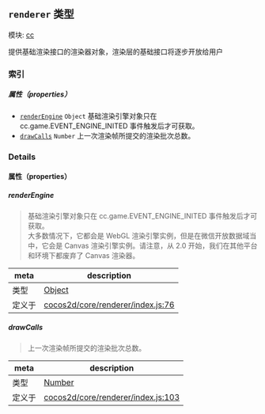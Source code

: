 ## `renderer` 类型



模块: [cc](../modules/cc.md)


提供基础渲染接口的渲染器对象，渲染层的基础接口将逐步开放给用户



### 索引

##### 属性（properties）

  - [`renderEngine`](#renderengine) `Object` 基础渲染引擎对象只在 cc.game.EVENT_ENGINE_INITED 事件触发后才可获取。
  - [`drawCalls`](#drawcalls) `Number` 上一次渲染帧所提交的渲染批次总数。





### Details


#### 属性（properties）


##### renderEngine

> 基础渲染引擎对象只在 cc.game.EVENT_ENGINE_INITED 事件触发后才可获取。<br/>
大多数情况下，它都会是 WebGL 渲染引擎实例，但是在微信开放数据域当中，它会是 Canvas 渲染引擎实例。请注意，从 2.0 开始，我们在其他平台和环境下都废弃了 Canvas 渲染器。

| meta | description |
|------|-------------|
| 类型 | <a href="https://developer.mozilla.org/en/JavaScript/Reference/Global_Objects/Object" class="crosslink external" target="_blank">Object</a> |
| 定义于 | [cocos2d/core/renderer/index.js:76](https://github.com/cocos-creator/engine/blob/75ac6640e7f40c3c34c913047be42ae5f8a96d74/cocos2d/core/renderer/index.js#L76) |



##### drawCalls

> 上一次渲染帧所提交的渲染批次总数。

| meta | description |
|------|-------------|
| 类型 | <a href="https://developer.mozilla.org/en/JavaScript/Reference/Global_Objects/Number" class="crosslink external" target="_blank">Number</a> |
| 定义于 | [cocos2d/core/renderer/index.js:103](https://github.com/cocos-creator/engine/blob/75ac6640e7f40c3c34c913047be42ae5f8a96d74/cocos2d/core/renderer/index.js#L103) |






